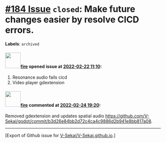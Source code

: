 # [\#184 Issue](https://github.com/V-Sekai/V-Sekai.github.io/issues/184) `closed`: Make future changes easier by resolve CICD errors.
**Labels**: `archived`


#### <img src="https://avatars.githubusercontent.com/u/32321?u=c2e06a3d2b49a467aa907e54aa259516440267cc&v=4" width="50">[fire](https://github.com/fire) opened issue at [2022-02-22 11:10](https://github.com/V-Sekai/V-Sekai.github.io/issues/184):

1. Resonance audio fails cicd
2. Video player gdextension

#### <img src="https://avatars.githubusercontent.com/u/32321?u=c2e06a3d2b49a467aa907e54aa259516440267cc&v=4" width="50">[fire](https://github.com/fire) commented at [2022-02-24 19:20](https://github.com/V-Sekai/V-Sekai.github.io/issues/184#issuecomment-1050183474):

Removed gdextension and updates spatial audio https://github.com/V-Sekai/godot/commit/b3d26e84bb2d72c4ca4c9886d2b941e8bb817a08.


-------------------------------------------------------------------------------



[Export of Github issue for [V-Sekai/V-Sekai.github.io](https://github.com/V-Sekai/V-Sekai.github.io).]
